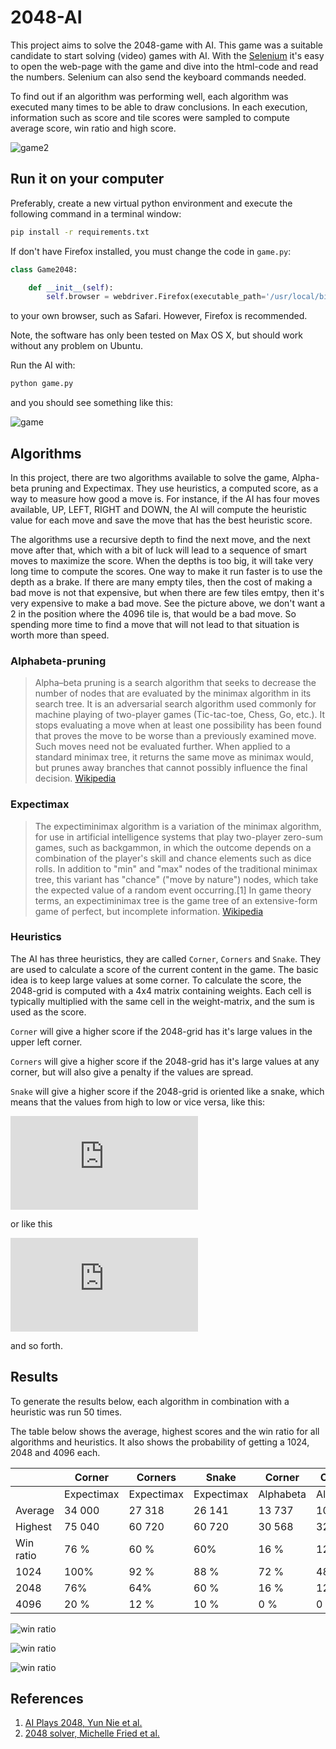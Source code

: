 2048-AI
===============

This project aims to solve the 2048-game with AI. This game was a suitable candidate to start
solving (video) games with AI. With the [Selenium](https://www.selenium.dev) it's easy to open the web-page
 with the game and dive into the html-code and read the numbers. Selenium can also send the keyboard commands
 needed.

To find out if an algorithm was performing well, each algorithm was executed many times to be able to draw conclusions. In each execution, information such as score and tile scores were sampled to compute average score, win ratio and high score.

![game2](images/game2048_2.png)

## Run it on your computer

Preferably, create a new virtual python environment and execute the following command in a
terminal window:

```bash
pip install -r requirements.txt
```

If don't have Firefox installed, you must change the code in `game.py`:

```python
class Game2048:

    def __init__(self):
        self.browser = webdriver.Firefox(executable_path='/usr/local/bin/geckodriver')
```

to your own browser, such as Safari. However, Firefox is recommended.

Note, the software has only been tested on Max OS X, but should work without any problem on Ubuntu.

Run the AI with:

```python
python game.py
```

and you should see something like this:

![game](images/game_terminal.png)

## Algorithms
In this project, there are two algorithms available to solve the game, Alpha-beta pruning and Expectimax.
They use heuristics, a computed score, as a way to measure how good a move is. For instance, if the AI has
four moves available, UP, LEFT, RIGHT and DOWN, the AI will compute the heuristic value for each move and
save the move that has the best heuristic score.

The algorithms use a recursive depth to find the next move, and the next move after that, which with a bit
of luck will lead to a sequence of smart moves to maximize the score. When the depths is too big, it will
take very long time to compute the scores. One way to make it run faster is to use the depth as a brake.
If there are many empty tiles, then the cost of making a bad move is not that expensive, but when there are
few tiles emtpy, then it's very expensive to make a bad move. See the picture above, we don't want a 2 in
the position where the 4096 tile is, that would be a bad move. So spending more time to find a move that
will not lead to that situation is worth more than speed.

### Alphabeta-pruning
>Alpha–beta pruning is a search algorithm that seeks to decrease the number of nodes that are evaluated
>by the minimax algorithm in its search tree. It is an adversarial search algorithm used commonly for
>machine playing of two-player games (Tic-tac-toe, Chess, Go, etc.). It stops evaluating a move when at
>least one possibility has been found that proves the move to be worse than a previously examined move.
>Such moves need not be evaluated further. When applied to a standard minimax tree, it returns the same
>move as minimax would, but prunes away branches that cannot possibly influence the final decision. [Wikipedia](https://en.wikipedia.org/wiki/Alpha–beta_pruning)

### Expectimax
>The expectiminimax algorithm is a variation of the minimax algorithm, for use in artificial intelligence
>systems that play two-player zero-sum games, such as backgammon, in which the outcome depends on a
>combination of the player's skill and chance elements such as dice rolls. In addition to "min" and "max"
>nodes of the traditional minimax tree, this variant has "chance" ("move by nature") nodes, which take the
>expected value of a random event occurring.[1] In game theory terms, an expectiminimax tree is the game
>tree of an extensive-form game of perfect, but incomplete information. [Wikipedia](https://en.wikipedia.org/wiki/Expectiminimax)

### Heuristics
The AI has three heuristics, they are called `Corner`, `Corners` and `Snake`. They are used to calculate
a score of the current content in the game. The basic idea is to keep large values at some corner. To calculate
the score, the 2048-grid is computed with a 4x4 matrix containing weights. Each cell is typically multiplied
with the same cell in the weight-matrix, and the sum is used as the score.

`Corner` will give a higher score if the 2048-grid has it's large values in the upper left corner.

`Corners` will give a higher score if the 2048-grid has it's large values at any corner, but will also
give a penalty if the values are spread.

`Snake` will give a higher score if the 2048-grid is oriented like a snake, which means that the values from
high to low or vice versa, like this:

![matrix](https://latex.codecogs.com/gif.latex?%5Cbegin%7Bbmatrix%7D%20%5Crightarrow%20%26%20%5Crightarrow%20%26%20%5Crightarrow%20%26%5Crightarrow%20%5C%5C%20%5Cleftarrow%20%26%20%5Cleftarrow%20%26%20%5Cleftarrow%20%26%20%5Cleftarrow%20%5C%5C%20%5Crightarrow%20%26%20%5Crightarrow%20%26%20%5Crightarrow%20%26%5Crightarrow%20%5C%5C%20%5Cleftarrow%20%26%20%5Cleftarrow%20%26%20%5Cleftarrow%20%26%20%5Cleftarrow%20%5Cend%7Bbmatrix%7D)

or like this

![matrix](https://latex.codecogs.com/gif.latex?%5Cbegin%7Bbmatrix%7D%20%5Cuparrow%20%26%20%5Cdownarrow%20%26%20%5Cuparrow%20%26%5Cdownarrow%20%5C%5C%20%5Cuparrow%20%26%20%5Cdownarrow%20%26%20%5Cuparrow%20%26%20%5Cdownarrow%20%5C%5C%20%5Cuparrow%20%26%20%5Cdownarrow%20%26%20%5Cuparrow%20%26%5Cdownarrow%20%5C%5C%20%5Cuparrow%20%26%20%5Cdownarrow%20%26%20%5Cuparrow%20%26%20%5Cdownarrow%20%5Cend%7Bbmatrix%7D)

and so forth.

## Results

To generate the results below, each algorithm in combination with a heuristic was run 50 times.

The table below shows the average, highest scores and the win ratio for all algorithms and heuristics.
It also shows the probability of getting a 1024, 2048 and 4096 each.

|           |Corner|Corners|Snake|Corner|Corners|Snake|
|---|---|---|---|---|---|---|
||Expectimax|Expectimax|Expectimax|Alphabeta|Alphabeta|Alphabeta|
|Average    |34 000 |27 318 |26 141 |13 737 |10 345 |15 755 |
|Highest    |75 040 |60 720 |60 720 |30 568 |32248  |35 948 |
|Win ratio  |76 %   |60 %   |60%    |16 %   |12 %   |20 %   |
|1024       |100%   |92 %   |88 %   |72 %   |48 %   |80 %   |
|2048       |76%    |64%    |60 %   |16 %   |12 %   |20 %   |
|4096       |20 %   |12 %   |10 %   |0 %    |0 %    |0  %   |


![win ratio](images/win_ratio.png)

![win ratio](images/avg_high_scores.png)

![win ratio](images/tile_prob.png)



## References
1. [AI Plays 2048, Yun Nie et al.](http://cs229.stanford.edu/proj2016/report/NieHouAn-AIPlays2048-report.pdf)
2. [2048 solver, Michelle Fried et al.](https://www.cse.huji.ac.il/~ai/projects/2014/2048Solver/files/report.pdf)

